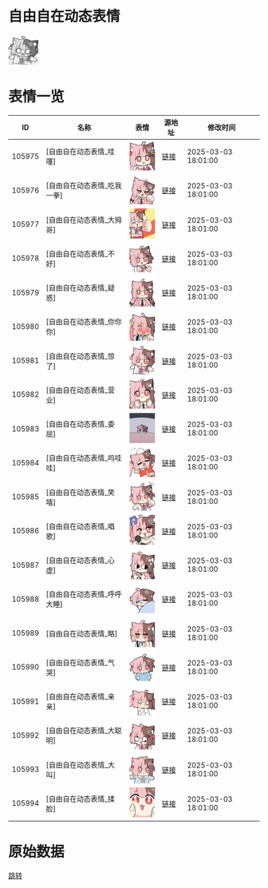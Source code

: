 # 自由自在动态表情

<img src="./cover.png" height="60" alt="cover" />

# 表情一览

|ID|名称|表情|源地址|修改时间|
|----|----|----|----|----|
|105975|[自由自在动态表情_哇噻]|<img src="./pic/105975_%5B自由自在动态表情_哇噻%5D.gif" height="60" alt="哇噻"/>|[链接](https://i0.hdslb.com/bfs/garb/52692396e621a36f2c3d9e38ca698001a89b4fe6.gif)|2025-03-03 18:01:00|
|105976|[自由自在动态表情_吃我一拳]|<img src="./pic/105976_%5B自由自在动态表情_吃我一拳%5D.gif" height="60" alt="吃我一拳"/>|[链接](https://i0.hdslb.com/bfs/garb/65bbd2ceba0fcfe889e4aeb93662588061decec4.gif)|2025-03-03 18:01:00|
|105977|[自由自在动态表情_大拇哥]|<img src="./pic/105977_%5B自由自在动态表情_大拇哥%5D.gif" height="60" alt="大拇哥"/>|[链接](https://i0.hdslb.com/bfs/garb/661830fe2c5cc6a44b9ecc44e0288573fdb3edbc.gif)|2025-03-03 18:01:00|
|105978|[自由自在动态表情_不好]|<img src="./pic/105978_%5B自由自在动态表情_不好%5D.gif" height="60" alt="不好"/>|[链接](https://i0.hdslb.com/bfs/garb/01f8f46278cf885ef2ea17578fde600f2d6e086a.gif)|2025-03-03 18:01:00|
|105979|[自由自在动态表情_疑惑]|<img src="./pic/105979_%5B自由自在动态表情_疑惑%5D.gif" height="60" alt="疑惑"/>|[链接](https://i0.hdslb.com/bfs/garb/be1a9fa13a9205c382882510dd7d4b43be38bbf2.gif)|2025-03-03 18:01:00|
|105980|[自由自在动态表情_你你你]|<img src="./pic/105980_%5B自由自在动态表情_你你你%5D.gif" height="60" alt="你你你"/>|[链接](https://i0.hdslb.com/bfs/garb/7bc2d9e4914a455939d8ad92598d1d63780d74b4.gif)|2025-03-03 18:01:00|
|105981|[自由自在动态表情_惊了]|<img src="./pic/105981_%5B自由自在动态表情_惊了%5D.gif" height="60" alt="惊了"/>|[链接](https://i0.hdslb.com/bfs/garb/e8f8656a4e2b94f57dadbfa010c029e79938c742.gif)|2025-03-03 18:01:00|
|105982|[自由自在动态表情_营业]|<img src="./pic/105982_%5B自由自在动态表情_营业%5D.gif" height="60" alt="营业"/>|[链接](https://i0.hdslb.com/bfs/garb/9b350989f14b668cde5096ceb4c654603f2cf7b2.gif)|2025-03-03 18:01:00|
|105983|[自由自在动态表情_委屈]|<img src="./pic/105983_%5B自由自在动态表情_委屈%5D.gif" height="60" alt="委屈"/>|[链接](https://i0.hdslb.com/bfs/garb/96f4feb37962f9bad3a652955a17d6c2759290e3.gif)|2025-03-03 18:01:00|
|105984|[自由自在动态表情_呜哇哇]|<img src="./pic/105984_%5B自由自在动态表情_呜哇哇%5D.gif" height="60" alt="呜哇哇"/>|[链接](https://i0.hdslb.com/bfs/garb/c9754b5060ffe2a4f6164a456db6fd0764622646.gif)|2025-03-03 18:01:00|
|105985|[自由自在动态表情_笑嘻]|<img src="./pic/105985_%5B自由自在动态表情_笑嘻%5D.gif" height="60" alt="笑嘻"/>|[链接](https://i0.hdslb.com/bfs/garb/327bbc8fb178ea6dbba0821d802be58962242f92.gif)|2025-03-03 18:01:00|
|105986|[自由自在动态表情_唱歌]|<img src="./pic/105986_%5B自由自在动态表情_唱歌%5D.gif" height="60" alt="唱歌"/>|[链接](https://i0.hdslb.com/bfs/garb/728e95903b79681484b940eacdbaec7733f0320f.gif)|2025-03-03 18:01:00|
|105987|[自由自在动态表情_心虚]|<img src="./pic/105987_%5B自由自在动态表情_心虚%5D.gif" height="60" alt="心虚"/>|[链接](https://i0.hdslb.com/bfs/garb/4d22004eacf638996a536ef57139975df1dc03e4.gif)|2025-03-03 18:01:00|
|105988|[自由自在动态表情_呼呼大睡]|<img src="./pic/105988_%5B自由自在动态表情_呼呼大睡%5D.gif" height="60" alt="呼呼大睡"/>|[链接](https://i0.hdslb.com/bfs/garb/6ceb1578ff63be24007a27ba19feda9a4655d446.gif)|2025-03-03 18:01:00|
|105989|[自由自在动态表情_略]|<img src="./pic/105989_%5B自由自在动态表情_略%5D.gif" height="60" alt="略"/>|[链接](https://i0.hdslb.com/bfs/garb/c118441e8db8e536c3e9d5a406c3670ec8eb0e3d.gif)|2025-03-03 18:01:00|
|105990|[自由自在动态表情_气哭]|<img src="./pic/105990_%5B自由自在动态表情_气哭%5D.gif" height="60" alt="气哭"/>|[链接](https://i0.hdslb.com/bfs/garb/0085c9f85f923d682735aa4661c6a4d5dd7e58e2.gif)|2025-03-03 18:01:00|
|105991|[自由自在动态表情_亲亲]|<img src="./pic/105991_%5B自由自在动态表情_亲亲%5D.gif" height="60" alt="亲亲"/>|[链接](https://i0.hdslb.com/bfs/garb/dec08628fd8f903da64841695895a6994add344e.gif)|2025-03-03 18:01:00|
|105992|[自由自在动态表情_大聪明]|<img src="./pic/105992_%5B自由自在动态表情_大聪明%5D.gif" height="60" alt="大聪明"/>|[链接](https://i0.hdslb.com/bfs/garb/b6fe431e483ea7012edb94dc0d3a743e66c0137c.gif)|2025-03-03 18:01:00|
|105993|[自由自在动态表情_大叫]|<img src="./pic/105993_%5B自由自在动态表情_大叫%5D.gif" height="60" alt="大叫"/>|[链接](https://i0.hdslb.com/bfs/garb/6fec8c89a6c010007ba7a2b342aead85322fd589.gif)|2025-03-03 18:01:00|
|105994|[自由自在动态表情_揉脸]|<img src="./pic/105994_%5B自由自在动态表情_揉脸%5D.gif" height="60" alt="揉脸"/>|[链接](https://i0.hdslb.com/bfs/garb/77c5118f47c4c28d8976cbae699b366f1849c057.gif)|2025-03-03 18:01:00|

# 原始数据

[跳转](./raw.json)

